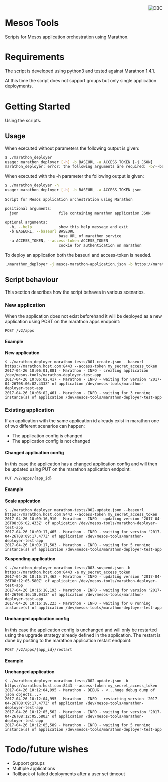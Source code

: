 <img src="http://www.dbc.dk/logo.png" alt="DBC" title="DBC" align="right">

# Mesos Tools

Scripts for Mesos application orchestration using Marathon.

# Requirements

The script is developed using python3 and tested against Marathon 1.4.1.

At this time the script does not support groups but only single application deployments.

# Getting Started

Using the scripts.

## Usage

When executed without parameters the following output is given:

```bash
$ ./marathon_deployer
usage: marathon_deployer [-h] -b BASEURL -a ACCESS_TOKEN [-j JSON]
marathon_deployer: error: the following arguments are required: -b/--baseurl, -a/--access-token
```

When executed with the -h parameter the following output is given:

```bash
$ ./marathon_deployer -h
usage: marathon_deployer [-h] -b BASEURL -a ACCESS_TOKEN json

Script for Mesos application orchestration using Marathon

positional arguments:
  json                  file containing marathon application JSON

optional arguments:
  -h, --help            show this help message and exit
  -b BASEURL, --baseurl BASEURL
                        base URL of marathon service
  -a ACCESS_TOKEN, --access-token ACCESS_TOKEN
                        cookie for authentication on marathon
```

To deploy an application both the baseurl and access-token is needed. 

```bash
./marathon_deployer -j mesos-marathon-application.json -b https://marathon.host.com:8443 -a my_secret_access_token
```

## Script behaviour

This section describes how the script behaves in various scenarios.

### New application

When the application does not exist beforehand it will be deployed as a new application using POST on the marathon apps 
endpoint:

    POST /v2/apps

#### Example

__New application__

```
$ ./marathon_deployer marathon-tests/001-create.json --baseurl https://marathon.host.com:8443 --access-token my_secret_access_token
2017-04-26 10:06:01,881 - Marathon - INFO - creating application /dev/mesos-tools/marathon-deployer-test-app
2017-04-26 10:06:02,417 - Marathon - INFO - waiting for version '2017-04-26T08:06:02.433Z' of application /dev/mesos-tools/marathon-deployer-test-app
2017-04-26 10:06:02,461 - Marathon - INFO - waiting for 3 running instance(s) of application /dev/mesos-tools/marathon-deployer-test-app
```

### Existing application

If an application with the same application id already exist in marathon one of two different scenarios can happen:
 - The application config is changed 
 - The application config is not changed

#### Changed application config

In this case the application has a changed application config and will then be updated using PUT on the marathon
application endpoint:
  
    PUT /v2/apps/{app_id}

#### Example

__Scale applcation__

```
$ ./marathon_deployer marathon-tests/002-update.json --baseurl https://marathon.host.com:8443 --access-token my_secret_access_token
2017-04-26 10:09:16,910 - Marathon - INFO - updating version '2017-04-26T08:06:02.433Z' of application /dev/mesos-tools/marathon-deployer-test-app
2017-04-26 10:09:17,465 - Marathon - INFO - waiting for version '2017-04-26T08:09:17.477Z' of application /dev/mesos-tools/marathon-deployer-test-app
2017-04-26 10:09:17,503 - Marathon - INFO - waiting for 5 running instance(s) of application /dev/mesos-tools/marathon-deployer-test-app
```

__Suspending application__

```
$ ./marathon_deployer marathon-tests/003-suspend.json -b https://marathon.host.com:8443 -a my_secret_access_token
2017-04-26 10:16:17,462 - Marathon - INFO - updating version '2017-04-26T08:12:05.580Z' of application /dev/mesos-tools/marathon-deployer-test-app
2017-04-26 10:16:18,193 - Marathon - INFO - waiting for version '2017-04-26T08:16:18.041Z' of application /dev/mesos-tools/marathon-deployer-test-app
2017-04-26 10:16:18,223 - Marathon - INFO - waiting for 0 running instance(s) of application /dev/mesos-tools/marathon-deployer-test-app
```

#### Unchanged application config

In this case the application config is unchanged and will only be restarted using the upgrade strategy already defined
in the application. The restart is done by posting to the marathon application restart endpoint:

    POST /v2/apps/{app_id}/restart

#### Example

__Unchanged application__

```
$ ./marathon_deployer marathon-tests/002-update.json -b https://marathon.host.com:8443 --access-token my_secret_access_token
2017-04-26 10:12:04,995 - Marathon - DEBUG - <...huge debug dump of json objects...>
2017-04-26 10:12:04,995 - Marathon - INFO - restarting version '2017-04-26T08:09:17.477Z' of application /dev/mesos-tools/marathon-deployer-test-app
2017-04-26 10:12:05,562 - Marathon - INFO - waiting for version '2017-04-26T08:12:05.580Z' of application /dev/mesos-tools/marathon-deployer-test-app
2017-04-26 10:12:05,589 - Marathon - INFO - waiting for 5 running instance(s) of application /dev/mesos-tools/marathon-deployer-test-app
```

# Todo/future wishes

 - Support groups
 - Multiple applications
 - Rollback of failed deployments after a user set timeout
